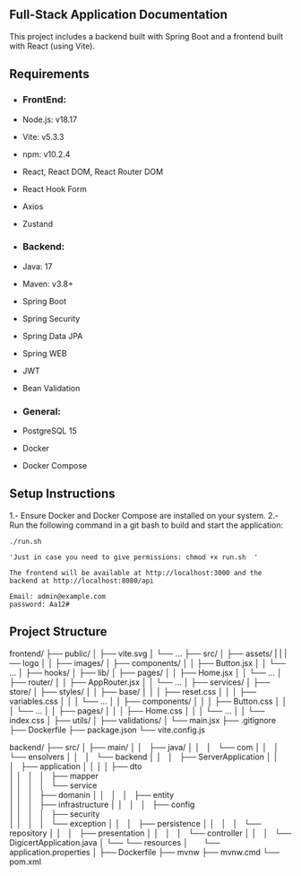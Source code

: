 
## Full-Stack Application Documentation

This project includes a backend built with Spring Boot and a frontend built with React (using Vite).


## Requirements

- ### FrontEnd:

- Node.js: v18.17
- Vite: v5.3.3
- npm: v10.2.4
- React, React DOM, React Router DOM
- React Hook Form
- Axios
- Zustand

- ### Backend:

- Java: 17
- Maven: v3.8+
- Spring Boot
- Spring Security
- Spring Data JPA
- Spring WEB
- JWT
- Bean Validation

- ### General:

- PostgreSQL 15
- Docker
- Docker Compose


## Setup Instructions

1.- Ensure Docker and Docker Compose are installed on your system.
2.- Run the following command in a git bash to build and start the application:
	
	./run.sh

	'Just in case you need to give permissions: chmod +x run.sh  ' 
	
	The frontend will be available at http://localhost:3000 and the backend at http://localhost:8080/api
	
	Email: admin@example.com
	password: Aa12#

## Project Structure



frontend/
├── public/
│   ├── vite.svg
│   └── ...
├── src/
│   ├── assets/
|   |   |── logo
│   │   ├── images/
│   ├── components/
│   │   ├── Button.jsx
│   │   └── ...
│   ├── hooks/
│   ├── lib/
│   ├── pages/
│   │   ├── Home.jsx
│   │   └── ...
│   ├── router/
│   │   ├── AppRouter.jsx
│   │   └── ...
│   ├── services/
│   ├── store/
│   ├── styles/
│   │   ├── base/
│   │       │   ├── reset.css
│   │       │   ├── variables.css
│   │       │   └── ...
│   │       ├── components/
│   │       │   ├── Button.css
│   │       │   └── ...
│   │       ├── pages/
│   │       │   ├── Home.css
│   │       │   └── ...
│   │       └── index.css
│   ├── utils/
│   ├── validations/
│   └── main.jsx
├── .gitignore
├── Dockerfile
├── package.json
└── vite.config.js



backend/
├── src/
│    ├── main/
│    │   ├── java/
│    │   │   └── com
│    │   │       └── ensolvers
│    │   │           └── backend
│    │   │               ├── ServerApplication
│    │   │               ├── application
│    │	 │				 │   ├── dto  	    
│    │   │               │   ├── mapper     
│    │   │               │   └── service   
│    │   │               ├── domanin
│    │   │               │   ├── entity 	
│    │   │               ├── infrastructure
│    │   │               │   ├── config 		
│    │   │               │   ├── security    
│    │   │               │   └── exception 
│    │   │               ├── persistence
│    │   │               │   └── repository
│    │   │               ├── presentation
│    │   │               │   └── controller 
│    │   │               └── DigicertApplication.java
│    └── └── resources
│           └── application.properties
│
├── Dockerfile
├── mvnw
├── mvnw.cmd
└── pom.xml					
		



